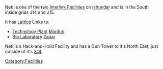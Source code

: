 Neti is one of the two [Interlink
Facilities](Interlink_Facility "wikilink") on
[Ishundar](Ishundar "wikilink") and is in the South inside grids J14 and
J15.

It has [Lattice](Lattice "wikilink") Links to:

-   [Technology Plant](Technology_Plant "wikilink")
    [Marduk](Marduk "wikilink")
-   [Bio Laboratory](Bio_Laboratory "wikilink")
    [Zaqar](Zaqar "wikilink")

Neti is a Hack-and-Hold Facility and has a Gun Tower to it's North East,
just outside of it's [SOI](SOI "wikilink").

[Category:Facilities](Category:Facilities "wikilink")